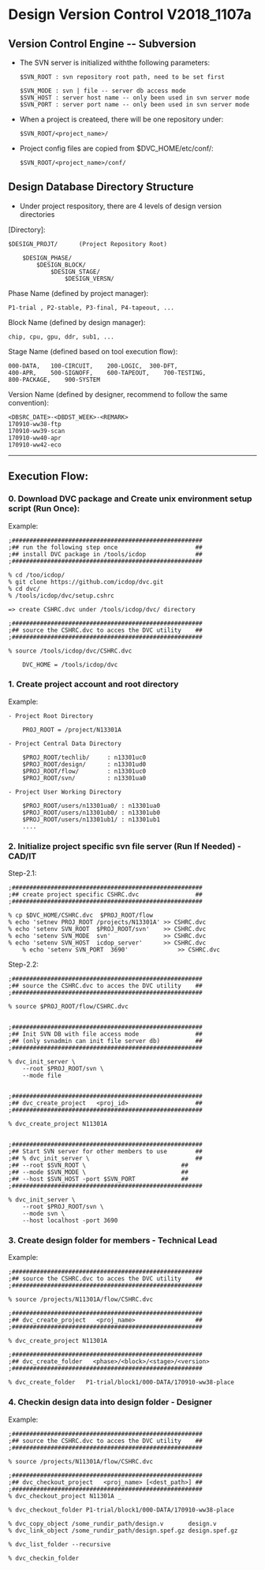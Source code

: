 # Design Version Control V2018_1107a

## Version Control Engine -- Subversion

- The SVN server is initialized withthe following parameters:

	  $SVN_ROOT : svn repository root path, need to be set first
	
	  $SVN_MODE : svn | file -- server db access mode
	  $SVN_HOST : server host name -- only been used in svn server mode
	  $SVN_PORT : server port name -- only been used in svn server mode
  
- When a project is createed, there will be one repository under:

	  $SVN_ROOT/<project_name>/

- Project config files are copied from $DVC_HOME/etc/conf/:

	  $SVN_ROOT/<project_name>/conf/
      

## Design Database Directory Structure

- Under project respository, there are 4 levels of design version directories 

[Directory]:

	$DESIGN_PROJT/		(Project Repository Root)

		$DESIGN_PHASE/
			$DESIGN_BLOCK/
				$DESIGN_STAGE/
					$DESIGN_VERSN/


Phase Name (defined by project manager):

	P1-trial , P2-stable, P3-final, P4-tapeout, ...

Block Name (defined by design manager):

	chip, cpu, gpu, ddr, sub1, ...

Stage Name (defined based on tool execution flow):

	000-DATA,	100-CIRCUIT,	200-LOGIC,	300-DFT,
	400-APR,	500-SIGNOFF,	600-TAPEOUT,	700-TESTING,
	800-PACKAGE,	900-SYSTEM

Version Name (defined by designer, recommend to follow the same convention):  

	<DBSRC_DATE>-<DBDST_WEEK>-<REMARK>
	170910-ww38-ftp
	170910-ww39-scan
	170910-ww40-apr
	170910-ww42-eco

***
## Execution Flow:

### 0. Download DVC package and Create unix environment setup script (Run Once):

Example:

	;######################################################
	;## run the following step once                      ##
	;## install DVC package in /tools/icdop              ##
	;######################################################

	% cd /too/icdop/
	% git clone https://github.com/icdop/dvc.git
	% cd dvc/
	% /tools/icdop/dvc/setup.cshrc

	=> create CSHRC.dvc under /tools/icdop/dvc/ directory

	;######################################################
	;## source the CSHRC.dvc to acces the DVC utility    ##
	;######################################################

	% source /tools/icdop/dvc/CSHRC.dvc

		DVC_HOME = /tools/icdop/dvc


### 1. Create project account and root directory

Example:

	- Project Root Directory
	
		PROJ_ROOT = /project/N13301A
		
	- Project Central Data Directory 

		$PROJ_ROOT/techlib/		: n13301uc0
		$PROJ_ROOT/design/		: n13301ud0
		$PROJ_ROOT/flow/		: n13301uc0
		$PROJ_ROOT/svn/			: n13301ua0

	- Project User Working Directory 
	
		$PROJ_ROOT/users/n13301ua0/	: n13301ua0
		$PROJ_ROOT/users/n13301ub0/	: n13301ub0
		$PROJ_ROOT/users/n13301ub1/	: n13301ub1
		....

### 2. Initialize project specific svn file server (Run If Needed)  - CAD/IT

Step-2.1:

	;######################################################
	;## create project specific CSHRC.dvc                ##
	;######################################################

	% cp $DVC_HOME/CSHRC.dvc  $PROJ_ROOT/flow
	% echo 'setnev PROJ_ROOT /projects/N13301A' >> CSHRC.dvc
	% echo 'setenv SVN_ROOT  $PROJ_ROOT/svn'    >> CSHRC.dvc
	% echo 'setenv SVN_MODE  svn'               >> CSHRC.dvc
	% echo 'setenv SVN_HOST  icdop_server'      >> CSHRC.dvc
        % echo 'setenv SVN_PORT  3690'              >> CSHRC.dvc


Step-2.2:

	;######################################################
	;## source the CSHRC.dvc to acces the DVC utility    ##
	;######################################################

	% source $PROJ_ROOT/flow/CSHRC.dvc


	;######################################################
	;## Init SVN DB with file access mode                ##
	;## (only svnadmin can init file server db)          ##
	;######################################################

	% dvc_init_server \
		--root $PROJ_ROOT/svn \
		--mode file


	;######################################################
	;## dvc_create_project   <proj_id>                   ##
	;######################################################

	% dvc_create_project N11301A


	;######################################################
	;## Start SVN server for other members to use        ##
	;## % dvc_init_server \                              ##
	;##	--root $SVN_ROOT \                           ##
	;##	--mode $SVN_MODE \                           ##
	;##	--host $SVN_HOST -port $SVN_PORT             ##
	;######################################################

	% dvc_init_server \
		--root $PROJ_ROOT/svn \
		--mode svn \
		--host localhost -port 3690


### 3. Create design folder for members - Technical Lead

Example:

	;######################################################
	;## source the CSHRC.dvc to acces the DVC utility    ##
	;######################################################

	% source /projects/N11301A/flow/CSHRC.dvc

	;######################################################
	;## dvc_create_project   <proj_name>                 ##
	;######################################################

	% dvc_create_project N11301A

	;######################################################
	;## dvc_create_folder   <phase>/<block>/<stage>/<version>
	;######################################################

	% dvc_create_folder   P1-trial/block1/000-DATA/170910-ww38-place


### 4. Checkin design data into design folder - Designer

Example:

	;######################################################
	;## source the CSHRC.dvc to acces the DVC utility    ##
	;######################################################

	% source /projects/N11301A/flow/CSHRC.dvc

	;######################################################
	;## dvc_checkout_project   <proj_name> [<dest_path>] ##
	;######################################################
	% dvc_checkout_project N11301A _

	% dvc_checkout_folder P1-trial/block1/000-DATA/170910-ww38-place

	% dvc_copy_object /some_rundir_path/design.v       design.v
	% dvc_link_object /some_rundir_path/design.spef.gz design.spef.gz

	% dvc_list_folder --recursive

	% dvc_checkin_folder



